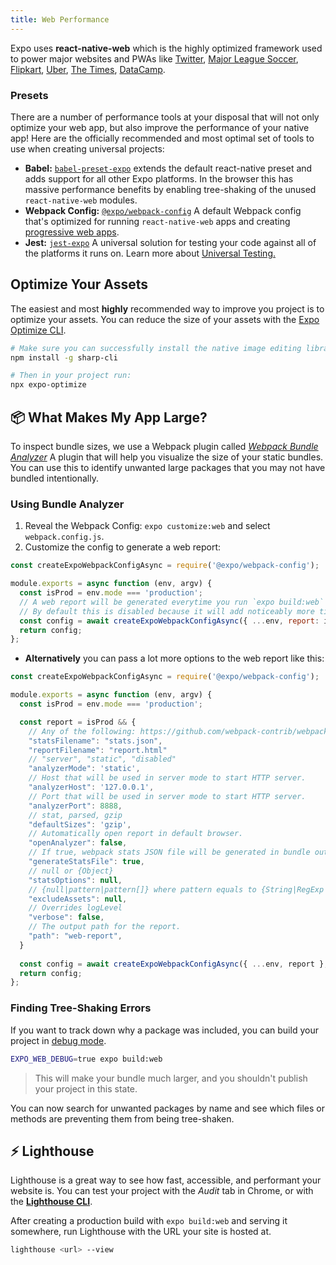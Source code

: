 ```yaml
---
title: Web Performance
---
```


Expo uses **react-native-web** which is the highly optimized framework used to power major websites and PWAs like [Twitter](https://mobile.twitter.com), [Major League Soccer](https://matchcenter.mlssoccer.com), [Flipkart](https://twitter.com/naqvitalha/status/969577892991549440), [Uber](https://www.youtube.com/watch?v=RV9rxrNIxnY), [The Times](https://github.com/newsuk/times-components), [DataCamp](https://www.datacamp.com/community/tech/porting-practice-to-web-part1).

### Presets

There are a number of performance tools at your disposal that will not only optimize your web app, but also improve the performance of your native app! Here are the officially recommended and most optimal set of tools to use when creating universal projects:

- **Babel:** [`babel-preset-expo`](https://www.npmjs.com/package/babel-preset-expo) extends the default react-native preset and adds support for all other Expo platforms. In the browser this has massive performance benefits by enabling tree-shaking of the unused `react-native-web` modules.
- **Webpack Config:** [`@expo/webpack-config`](https://www.npmjs.com/package/@expo/webpack-config) A default Webpack config that's optimized for running `react-native-web` apps and creating [progressive web apps](https://developers.google.com/web/progressive-web-apps/).
- **Jest:** [`jest-expo`](https://www.npmjs.com/package/jest-expo) A universal solution for testing your code against all of the platforms it runs on. Learn more about [Universal Testing.](https://blog.expo.io/testing-universal-react-native-apps-with-jest-and-expo-113b4bf9cc44)

## Optimize Your Assets

The easiest and most **highly** recommended way to improve you project is to optimize your assets. You can reduce the size of your assets with the [Expo Optimize CLI](https://www.npmjs.com/package/expo-optimize). 

```sh
# Make sure you can successfully install the native image editing library Sharp
npm install -g sharp-cli

# Then in your project run:
npx expo-optimize
```

## 📦 What Makes My App Large?

To inspect bundle sizes, we use a Webpack plugin called [_Webpack Bundle Analyzer_](https://github.com/webpack-contrib/webpack-bundle-analyzer) A plugin that will help you visualize the size of your static bundles. You can use this to identify unwanted large packages that you may not have bundled intentionally.

### Using Bundle Analyzer

1. Reveal the Webpack Config: `expo customize:web` and select `webpack.config.js`.
2. Customize the config to generate a web report: 

```js
const createExpoWebpackConfigAsync = require('@expo/webpack-config');

module.exports = async function (env, argv) {
  const isProd = env.mode === 'production';
  // A web report will be generated everytime you run `expo build:web`
  // By default this is disabled because it will add noticeably more time to your builds and reloads.
  const config = await createExpoWebpackConfigAsync({ ...env, report: isProd }, argv);
  return config;
};
```

- **Alternatively** you can pass a lot more options to the web report like this:
```js
const createExpoWebpackConfigAsync = require('@expo/webpack-config');

module.exports = async function (env, argv) {
  const isProd = env.mode === 'production';

  const report = isProd && {
    // Any of the following: https://github.com/webpack-contrib/webpack-bundle-analyzer#options-for-plugin
    "statsFilename": "stats.json",
    "reportFilename": "report.html"
    // "server", "static", "disabled"
    "analyzerMode": 'static',
    // Host that will be used in server mode to start HTTP server.
    "analyzerHost": '127.0.0.1',
    // Port that will be used in server mode to start HTTP server.
    "analyzerPort": 8888,
    // stat, parsed, gzip
    "defaultSizes": 'gzip',
    // Automatically open report in default browser.
    "openAnalyzer": false,
    // If true, webpack stats JSON file will be generated in bundle output directory.
    "generateStatsFile": true,
    // null or {Object}
    "statsOptions": null,
    // {null|pattern|pattern[]} where pattern equals to {String|RegExp|function}
    "excludeAssets": null,
    // Overrides logLevel
    "verbose": false,
    // The output path for the report.
    "path": "web-report",
  }
  
  const config = await createExpoWebpackConfigAsync({ ...env, report }, argv);
  return config;
};
```

### Finding Tree-Shaking Errors

If you want to track down why a package was included, you can build your project in [debug mode](https://github.com/expo/expo-cli/blob/af9e390b74dcb7a0132e73b34ea0cdb9437a771c/packages/xdl/src/Web.ts#L69-L92).

```sh
EXPO_WEB_DEBUG=true expo build:web
```

> This will make your bundle much larger, and you shouldn't publish your project in this state.

You can now search for unwanted packages by name and see which files or methods are preventing them from being tree-shaken.

## ⚡️ Lighthouse

Lighthouse is a great way to see how fast, accessible, and performant your website is.
You can test your project with the _Audit_ tab in Chrome, or with the [**Lighthouse CLI**][lighthouse].

After creating a production build with `expo build:web` and serving it somewhere, run Lighthouse with the URL your site is hosted at.

```sh
lighthouse <url> --view
```

[lighthouse]: https://github.com/GoogleChrome/lighthouse#using-the-node-cli
[nic]: http://nicolasgallagher.com/
